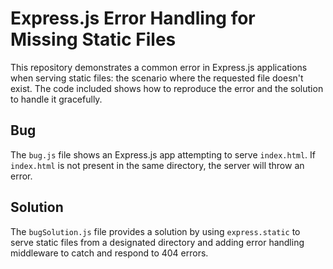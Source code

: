 # Express.js Error Handling for Missing Static Files

This repository demonstrates a common error in Express.js applications when serving static files: the scenario where the requested file doesn't exist.  The code included shows how to reproduce the error and the solution to handle it gracefully.

## Bug
The `bug.js` file shows an Express.js app attempting to serve `index.html`.  If `index.html` is not present in the same directory, the server will throw an error.

## Solution
The `bugSolution.js` file provides a solution by using `express.static` to serve static files from a designated directory and adding error handling middleware to catch and respond to 404 errors.